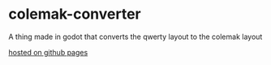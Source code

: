# colemak-converter
A thing made in godot that converts the qwerty layout to the colemak layout

[hosted on github pages](https://sininen-blue.github.io/colemak-converter/)
